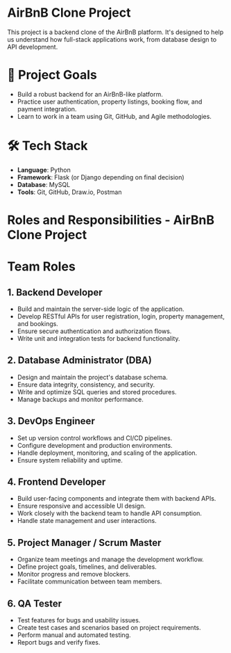 # AirBnB Clone Project

This project is a backend clone of the AirBnB platform. It's designed to help us understand how full-stack applications work, from database design to API development.

#  📌 Project Goals

- Build a robust backend for an AirBnB-like platform.
- Practice user authentication, property listings, booking flow, and payment integration.
- Learn to work in a team using Git, GitHub, and Agile methodologies.

# 🛠️ Tech Stack

- **Language**: Python
- **Framework**: Flask (or Django depending on final decision)
- **Database**: MySQL
- **Tools**: Git, GitHub, Draw.io, Postman
# Roles and Responsibilities - AirBnB Clone Project

# Team Roles

## 1. Backend Developer
- Build and maintain the server-side logic of the application.
- Develop RESTful APIs for user registration, login, property management, and bookings.
- Ensure secure authentication and authorization flows.
- Write unit and integration tests for backend functionality.

## 2. Database Administrator (DBA)
- Design and maintain the project's database schema.
- Ensure data integrity, consistency, and security.
- Write and optimize SQL queries and stored procedures.
- Manage backups and monitor performance.

## 3. DevOps Engineer
- Set up version control workflows and CI/CD pipelines.
- Configure development and production environments.
- Handle deployment, monitoring, and scaling of the application.
- Ensure system reliability and uptime.

## 4. Frontend Developer 
- Build user-facing components and integrate them with backend APIs.
- Ensure responsive and accessible UI design.
- Work closely with the backend team to handle API consumption.
- Handle state management and user interactions.

## 5. Project Manager / Scrum Master
- Organize team meetings and manage the development workflow.
- Define project goals, timelines, and deliverables.
- Monitor progress and remove blockers.
- Facilitate communication between team members.

## 6. QA Tester
- Test features for bugs and usability issues.
- Create test cases and scenarios based on project requirements.
- Perform manual and automated testing.
- Report bugs and verify fixes.

